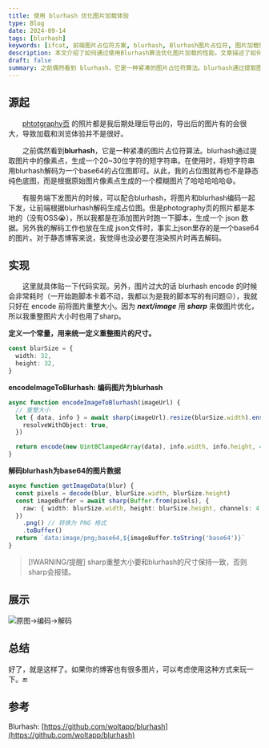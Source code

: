 ```yaml
---
title: 使用 blurhash 优化图片加载体验
type: Blog
date: 2024-09-14
tags: [blurhash]
keywords: [ifcat, 前端图片占位符方案, blurhash, Blurhash图片占位符, 图片加载性能优化]
description: 本文介绍了如何通过使用Blurhash算法优化图片加载的性能。文章描述了如何编码图片为Blurhash字符串，并通过sharp重整图片大小，最终生成高效的占位符图像，提升用户体验。适用于需要加载大量图片的站点。
draft: false
summary: 之前偶然看到 blurhash，它是一种紧凑的图片占位符算法。blurhash通过提取图片中的像素点，生成一个20~30位字符的短字符串。在使用时，将短字符串用blurhash解码为一个base64的占位图即可。从此，我的占位图就再也不是静态纯色底图，而是根据原始图片像素点生成的一个模糊图片了哈哈哈哈哈😄。
---
```

## 源起

&emsp;&emsp;[phtotgraphy页](https://ifcat.org/photo) 的照片都是我后期处理后导出的，导出后的图片有的会很大，导致加载和浏览体验并不是很好。

&emsp;&emsp;之前偶然看到**blurhash**，它是一种紧凑的图片占位符算法。blurhash通过提取图片中的像素点，生成一个20~30位字符的短字符串。在使用时，将短字符串用blurhash解码为一个base64的占位图即可。从此，我的占位图就再也不是静态纯色底图，而是根据原始图片像素点生成的一个模糊图片了哈哈哈哈哈😄。

&emsp;&emsp;有服务端下发图片的时候，可以配合blurhash，将图片和blurhash编码一起下发，让前端根据blurhash解码生成占位图。但是photography页的照片都是本地的（没有OSS😭），所以我都是在添加图片时跑一下脚本，生成一个 json 数据。另外我的解码工作也放在生成 json文件时，事实上json里存的是一个base64的图片。对于静态博客来说，我觉得也没必要在渲染照片时再去解码。

<TOCInline toc={props.toc} exclude="Overview" toHeading={3} />

## 实现

&emsp;&emsp;这里就具体贴一下代码实现。另外，图片过大的话 blurhash encode 的时候会非常耗时（一开始跑脚本卡着不动，我都以为是我的脚本写的有问题😖），我就只好在 encode 前将图片重整大小。因为 **_next/image_** 用 **_sharp_** 来做图片优化，所以我重整图片大小时也用了sharp。

**定义一个常量，用来统一定义重整图片的尺寸。**

```ts
const blurSize = {
  width: 32,
  height: 32,
}
```

**encodeImageToBlurhash: 编码图片为blurhash**

```ts
async function encodeImageToBlurhash(imageUrl) {
  // 重整大小
  let { data, info } = await sharp(imageUrl).resize(blurSize.width).ensureAlpha().raw().toBuffer({
    resolveWithObject: true,
  })

  return encode(new Uint8ClampedArray(data), info.width, info.height, 4, 4)
}
```

**解码blurhash为base64的图片数据**

```ts
async function getImageData(blur) {
  const pixels = decode(blur, blurSize.width, blurSize.height)
  const imageBuffer = await sharp(Buffer.from(pixels), {
    raw: { width: blurSize.width, height: blurSize.height, channels: 4 },
  })
    .png() // 转换为 PNG 格式
    .toBuffer()
  return `data:image/png;base64,${imageBuffer.toString('base64')}`
}
```

> [!WARNING/提醒]
> sharp重整大小要和blurhash的尺寸保持一致，否则sharp会报错。

## 展示

![原图->编码->解码](https://cdn.jsdelivr.net/gh/h-yw/note-gen-image-sync@master/0fc79af8-b206-494d-bae4-6947ae20ead3.png)

## 总结

好了，就是这样了。如果你的博客也有很多图片，可以考虑使用这种方式来玩一下。🔚

## 参考

Blurhash: [https://github.com/woltapp/blurhash](https://github.com/woltapp/blurhash)
